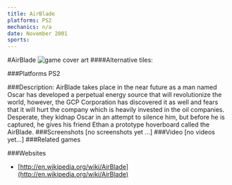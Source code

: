 ```yaml
---
title: AirBlade
platforms: PS2
mechanics: n/a
date: November 2001
sports: 
---
```

#AirBlade
![game cover art](//images.igdb.com/igdb/image/upload/t_cover_big/nvuguei8itcvxxrnpaom.jpg "Logo Title Text 1")
####Alternative tiles:

###Platforms
PS2

###Description:
AirBlade takes place in the near future as a man named Oscar has developed a perpetual energy source that will revolutionize the world, however, the GCP Corporation has discovered it as well and fears that it will hurt the company which is heavily invested in the oil companies. Desperate, they kidnap Oscar in an attempt to silence him, but before he is captured, he gives his friend Ethan a prototype hoverboard called the AirBlade.
###Screenshots
[no screenshots yet ...]
###Video
[no videos yet...]
###Related games

###Websites
* [http://en.wikipedia.org/wiki/AirBlade](http://en.wikipedia.org/wiki/AirBlade)
